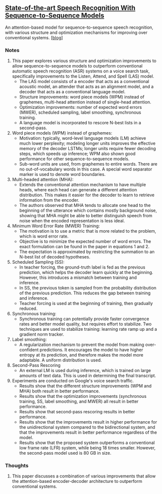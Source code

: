 ## [State-of-the-art Speech Recognition With Sequence-to-Sequence Models](https://arxiv.org/abs/1712.01769)

An attention-based model for sequence-to-sequence speech recognition, with various structure and optimization mechanisms for improving over conventional systems. \[[blog](https://ai.googleblog.com/2017/12/improving-end-to-end-models-for-speech.html)\]

### Notes
1. This paper explores various structure and optimization improvements to allow sequence-to-sequence models to outperform conventional automatic speech recognition (ASR) systems on a voice search task, specifically improvements to the Listen, Attend, and Spell (LAS) model.
   - The LAS model consists of a encoder that acts as a conventional acoustic model, an attender that acts as an alignment model, and a decoder that acts as a conventional language model.
   - Structure improvements: word piece models (WPM) instead of graphemes, multi-head attention instead of single-head attention.
   - Optimization improvements: number of expected word errors (MWER), scheduled sampling, label smoothing, synchronous training.
   - A language model is incorporated to rescore N-best lists in a second-pass.
2. Word piece models (WPM) instead of graphemes:
   - Motivation: typically, word-level language models (LM) achieve much lower perplexity; modeling longer units improves the effective memory of the decoder LSTMs; longer units require fewer decoding steps, which speeds up inference; WPM also shown good performance for other sequence-to-sequence models.
   - Sub-word units are used, from graphemes to entire words. There are no out-of-vocabulary words in this case. A special word separator marker is used to denote word boundaries.
3. Multi-headed attention (MHA):
   - Extends the conventional attention mechanism to have multiple heads, where each head can generate a different attention distribution. This makes it easier for the decoder to learn to retrieve information from the encoder.
   - The authors observed that MHA tends to allocate one head to the beginning of the utterance which contains mostly background noise, showing that MHA might be able to better distinguish speech from noise when the encoded representation is less ideal.
4. Minimum Word Error Rate (MWER) Training:
   - The motivation is to use a metric that is more related to the problem, which is word error rate.
   - Objective is to minimize the expected number of word errors. The exact formulation can be found in the paper in equations 1 and 2.
   - The expectation is approximated by restricting the summation to an N-best list of decoded hypotheses.
5. Scheduled Sampling (SS):
   - In teacher forcing, the ground-truth label is fed as the previous prediction, which helps the decoder learn quickly at the beginning. However, this introduces a mismatch between training and inference.
   - In SS, the previous token is sampled from the probability distribution of the previous prediction. This reduces the gap between training and inference.
   - Teacher forcing is used at the beginning of training, then gradually reduced.
6. Synchronous training:
   - Synchronous training can potentially provide faster convergence rates and better model quality, but requires effort to stabilize. Two techniques are used to stabilize training: learning rate ramp up and a gradient norm tracker.
7. Label smoothing:
   - A regularization mechanism to prevent the model from making over-confident predictions. It encourages the model to have higher entropy at its prediction, and therefore makes the model more adaptable. A uniform distribution is used.
8. Second-Pass Rescoring
   - An external LM is used during inference, which is trained on large amounts of text data. This is used in determining the final transcript.
9. Experiments are conducted on Google's voice search traffic.
   - Results show that the different structure improvements (WPM and MHA) both result in better performance.
   - Results show that the optimization improvements (synchronous training, SS, label smoothing, and MWER) all result in better performance.
   - Results show that second-pass rescoring results in better performance.
   - Results show that the improvements result in higher performance for the unidirectional system compared to the bidirectional system, and that the improvements result in better performance regardless of the model.
   - Results show that the proposed system outperforms a conventional low frame rate (LFR) system, while being 18 times smaller. However, the second-pass model used is 80 GB in size.

### Thoughts
1. This paper discusses a combination of various improvements that allow the attention-based encoder-decoder architecture to outperform conventional systems.
